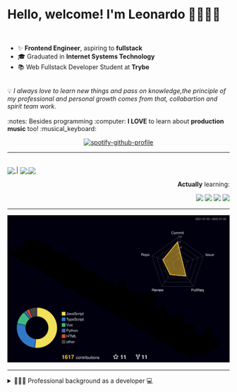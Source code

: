 # Hello, welcome! I'm Leonardo 🌈👨🏽‍💻
<p align="right">
<img src="https://upload.wikimedia.org/wikipedia/en/thumb/0/05/Flag_of_Brazil.svg/1200px-Flag_of_Brazil.svg.png" width=20 height=15 / >
<img src="https://upload.wikimedia.org/wikipedia/commons/2/2b/Bandeira_do_estado_de_S%C3%A3o_Paulo.svg" width=20 height=15 / >
</p>

- ✨ <b>Frontend Engineer</b>, aspiring to <b>fullstack</b>
- 🎓 Graduated in <b>Internet Systems Technology</b>
- 📚 Web Fullstack Developer Student at <b>Trybe</b>
<br>
💡 <i>I always love to learn new things and pass on knowledge,the principle of my professional and personal growth comes from that, collabartion and spirit team work.</i>
<br><br>
:notes: Besides programming :computer:
<b>I LOVE</b> to learn about <b>production music</b> too! :musical_keyboard:

<div align=center>
    
 [![spotify-github-profile](https://spotify-github-profile.vercel.app/api/view?uid=lcds90&cover_image=true&theme=novatorem&bar_color=ac61d2&bar_color_cover=false)](https://spotify-github-profile.vercel.app/api/view?uid=lcds90&redirect=true)
    
</div>

* * *

<br />
    
<div align="left">

<a href="https://lcds.vercel.app/">
   <img align="center" src="https://img.shields.io/badge/Access-Portfolio-purple"/>
</a> |
<a href="https://www.linkedin.com/in/lcds90/">
  <img align="center" src="https://img.shields.io/static/v1?logo=linkedin&label=linkedin&message=lcds90&color=blue&style=for-the-badge"/>
</a>
<a href="mailto:lcds90@gmail.com">
  <img align="center" src="https://img.shields.io/static/v1?&logo=gmail&label=Send&message=Email&color=red&style=for-the-badge" />
</a>   
 
</div>

<div align="right"> 
       
**Actually** learning:
 
<img src="https://badges.aleen42.com/src/vue.svg">
<img src="https://badges.aleen42.com/src/typescript.svg">
<img src="https://badges.aleen42.com/src/node.svg">
<img src="https://badges.aleen42.com/src/jest_1.svg">
</div>

* * *

![](./profile-3d-contrib/profile-night-rainbow.svg)


* * *
       
<details>
       
<summary>👨🏽‍💻 Professional background as a developer 💻</summary>
    
  <div align="justify">


<div align="center">
<a href="https://wakatime.com/@lcds90">
  <img align="center" src="https://github-readme-stats.vercel.app/api/top-langs/?username=lcds90&langs_count=10&theme=gruvbox&layout=compact&include_all_commits=true" width="400px"/>
</a>
<a href="https://wakatime.com/@lcds90">
  <img align="center" width="400px" src="https://github-readme-stats.vercel.app/api/wakatime?username=lcds90&theme=gruvbox&layout=compact"/>
</a>
</div>

<br/>

<div align="center">
    
<a href="https://wakatime.com/@lcds90">
  <img align="center" width="400px" src="https://github-readme-stats.vercel.app/api?username=lcds90&count_private=true&theme=gruvbox"/>
</a>
<!-- <img align="center" width="300px" src="https://github-profile-trophy.vercel.app/?username=lcds90&row=2&column=3&theme=gruvbox"/> -->

<img align="center" width="400px" src="https://github-readme-streak-stats.herokuapp.com/?user=lcds90&theme=dark"/>

</div>

<br />
              
<!--START_SECTION:waka-->
![Code Time](http://img.shields.io/badge/Code%20Time-1%2C791%20hrs%2044%20mins-blue)

![Profile Views](http://img.shields.io/badge/Profile%20Views-1-blue)

![Lines of code](https://img.shields.io/badge/From%20Hello%20World%20I%27ve%20Written-1%20Million%20lines%20of%20code-blue)

**🐱 My GitHub Data** 

> 🏆 1,028 Contributions in the Year 2022
 > 
> 📦 655.5 kB Used in GitHub's Storage 
 > 
> 🚫 Not Opted to Hire
 > 
> 📜 80 Public Repositories 
 > 
> 🔑 62 Private Repositories  
 > 
**I'm a Night 🦉** 

```text
🌞 Morning    166 commits    ███░░░░░░░░░░░░░░░░░░░░░░   14.59% 
🌆 Daytime    314 commits    ███████░░░░░░░░░░░░░░░░░░   27.59% 
🌃 Evening    433 commits    █████████░░░░░░░░░░░░░░░░   38.05% 
🌙 Night      225 commits    █████░░░░░░░░░░░░░░░░░░░░   19.77%

```
📅 **I'm Most Productive on Sunday** 

```text
Monday       150 commits    ███░░░░░░░░░░░░░░░░░░░░░░   13.18% 
Tuesday      156 commits    ███░░░░░░░░░░░░░░░░░░░░░░   13.71% 
Wednesday    90 commits     ██░░░░░░░░░░░░░░░░░░░░░░░   7.91% 
Thursday     122 commits    ██░░░░░░░░░░░░░░░░░░░░░░░   10.72% 
Friday       107 commits    ██░░░░░░░░░░░░░░░░░░░░░░░   9.4% 
Saturday     200 commits    ████░░░░░░░░░░░░░░░░░░░░░   17.57% 
Sunday       313 commits    ███████░░░░░░░░░░░░░░░░░░   27.5%

```


📊 **This Week I Spent My Time On** 

```text
⌚︎ Time Zone: America/Sao_Paulo

💬 Programming Languages: 
Vue.js                   13 hrs 4 mins       ███████████████████░░░░░░   77.32% 
TypeScript               3 hrs 1 min         ████░░░░░░░░░░░░░░░░░░░░░   17.86% 
JSON                     45 mins             █░░░░░░░░░░░░░░░░░░░░░░░░   4.46% 
JavaScript               3 mins              ░░░░░░░░░░░░░░░░░░░░░░░░░   0.3% 
Other                    0 secs              ░░░░░░░░░░░░░░░░░░░░░░░░░   0.06%

🔥 Editors: 
VS Code                  16 hrs 55 mins      █████████████████████████   100.0%

💻 Operating System: 
Linux                    16 hrs 55 mins      █████████████████████████   100.0%

```

**I Mostly Code in JavaScript** 

```text
JavaScript               46 repos            ████████████░░░░░░░░░░░░░   49.46% 
TypeScript               23 repos            ██████░░░░░░░░░░░░░░░░░░░   24.73% 
Vue                      10 repos            ██░░░░░░░░░░░░░░░░░░░░░░░   10.75% 
HTML                     6 repos             █░░░░░░░░░░░░░░░░░░░░░░░░   6.45% 
C#                       3 repos             ░░░░░░░░░░░░░░░░░░░░░░░░░   3.23%

```


**Timeline**

![Chart not found](https://raw.githubusercontent.com/lcds90/lcds90/main/charts/bar_graph.png) 


 Last Updated on 28/07/2022 18:56:24 UTC
<!--END_SECTION:waka-->
              
              
   </div>
</details>
